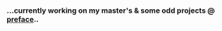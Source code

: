 ### ...currently working on my master's & some odd projects @ [preface](https://www.preface.com.br)..
